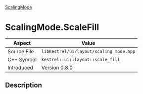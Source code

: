 [ScalingMode](index.md)
# ScalingMode.ScaleFill
| Aspect | Value |
| --- | --- |
| Source File | `libKestrel/ui/layout/scaling_mode.hpp` |
| C++ Symbol | `kestrel::ui::layout::scale_fill` |
| Introduced | Version 0.8.0 |
## Description
